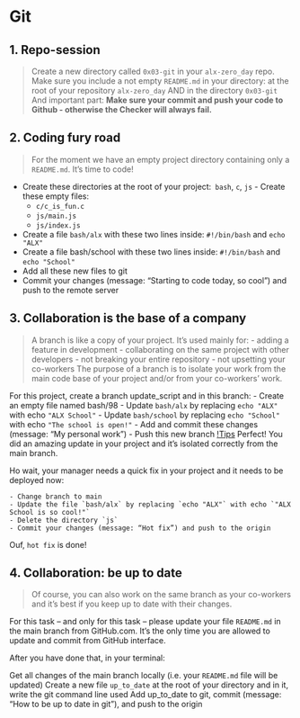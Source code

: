 # Git
## 1. Repo-session
>    Create a new directory called `0x03-git` in your `alx-zero_day` repo.
    Make sure you include a not empty `README.md` in your directory:
    at the root of your repository `alx-zero_day`
    AND in the directory `0x03-git`
    And important part: **Make sure your commit and push your code to Github - otherwise the Checker will always fail.**

## 2. Coding fury road
>   For the moment we have an empty project directory containing only a `README.md`. It’s time to code!

   - Create these directories at the root of your project:` bash`, `c`, `js`
    - Create these empty files:
        - `c/c_is_fun.c`
        - `js/main.js`
        - `js/index.js`
- Create a file `bash/alx` with these two lines inside: `#!/bin/bash` and `echo "ALX"`
- Create a file bash/school with these two lines inside: `#!/bin/bash` and `echo "School"`
- Add all these new files to git
- Commit your changes (message: “Starting to code today, so cool”) and push to the remote server


## 3. Collaboration is the base of a company
> A branch is like a copy of your project. It’s used mainly for:
    - adding a feature in development
    - collaborating on the same project with other developers
    - not breaking your entire repository
    - not upsetting your co-workers
The purpose of a branch is to isolate your work from the main code base of your project and/or from your co-workers’ work.

For this project, create a branch update_script and in this branch:
    - Create an empty file named bash/98
    - Update `bash/alx` by replacing `echo "ALX"` with echo `"ALX School"`
    - Update `bash/school` by replacing `echo "School"` with echo `"The school is open!"`
    - Add and commit these changes (message: “My personal work”)
    - Push this new branch [!Tips](https://docs.github.com/en/get-started/using-git/pushing-commits-to-a-remote-repository)
Perfect! You did an amazing update in your project and it’s isolated correctly from the main branch.

Ho wait, your manager needs a quick fix in your project and it needs to be deployed now:

    - Change branch to main
    - Update the file `bash/alx` by replacing `echo "ALX"` with echo `"ALX School is so cool!"`
    - Delete the directory `js`
    - Commit your changes (message: “Hot fix”) and push to the origin
Ouf, `hot fix` is done!

## 4. Collaboration: be up to date
> Of course, you can also work on the same branch as your co-workers and it’s best if you keep up to date with their changes.

For this task – and only for this task – please update your file `README.md` in the main branch from GitHub.com. It’s the only time you are allowed to update and commit from GitHub interface.

After you have done that, in your terminal:

Get all changes of the main branch locally (i.e. your `README.md` file will be updated)
Create a new file `up_to_date` at the root of your directory and in it, write the git command line used
Add up_to_date to git, commit (message: “How to be up to date in git”), and push to the origin

## 
